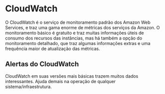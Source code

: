 # CloudWatch
O CloudWatch é o serviço de monitoramento padrão dos Amazon Web Services, e traz uma gama enorme de métricas dos serviços da Amazon. O monitoramento básico é gratuito e traz muitas informações úteis de consumo dos recursos das instâncias, mas há também a opção do monitoramento detalhado, que traz algumas informações extras e uma frequência maior de atualização das métricas.

## Alertas do CloudWatch
CloudWatch em suas versões mais básicas trazem muitos dados interessantes. Ajuda demais na operação de qualquer sistema/infraestrutura.